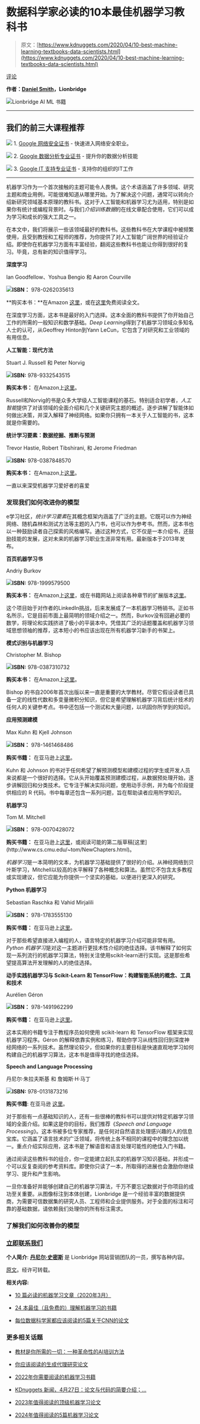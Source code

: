 # 数据科学家必读的10本最佳机器学习教科书

> 原文：[https://www.kdnuggets.com/2020/04/10-best-machine-learning-textbooks-data-scientists.html](https://www.kdnuggets.com/2020/04/10-best-machine-learning-textbooks-data-scientists.html)

[评论](#comments)

**作者：[Daniel Smith](https://lionbridge.ai/articles/)，Lionbridge**

![Lionbridge AI ML 书籍](../Images/425eab5030a55a8078bf984a2d57e299.png)

* * *

## 我们的前三大课程推荐

![](../Images/0244c01ba9267c002ef39d4907e0b8fb.png) 1\. [Google 网络安全证书](https://www.kdnuggets.com/google-cybersecurity) - 快速进入网络安全职业。

![](../Images/e225c49c3c91745821c8c0368bf04711.png) 2\. [Google 数据分析专业证书](https://www.kdnuggets.com/google-data-analytics) - 提升你的数据分析技能

![](../Images/0244c01ba9267c002ef39d4907e0b8fb.png) 3\. [Google IT 支持专业证书](https://www.kdnuggets.com/google-itsupport) - 支持你的组织的IT工作

* * *

机器学习作为一个首次接触的主题可能令人畏惧。这个术语涵盖了许多领域、研究主题和商业用例，可能很难知道从哪里开始。为了解决这个问题，通常可以转向介绍新研究领域基本原理的教科书。这对于人工智能和机器学习尤为适用，特别是如果你有统计或编程背景时。与我们*介绍训练数据*的在线文章配合使用，它们可以成为学习和成长的强大工具之一。

在本文中，我们将展示一些该领域最好的教科书。这些教科书在大学课程中被频繁使用，且受到教授和工程师的推荐，为你提供了对人工智能广阔世界的经验证介绍。即使你在机器学习方面有丰富经验，翻阅这些教科书也能让你得到很好的复习。毕竟，总有新的知识值得学习。

**深度学习**

Ian Goodfellow、Yoshua Bengio 和 Aaron Courville

**![](../Images/8f026f51d8d2c37d9606aa0eb05b82e2.png)ISBN：** 978-0262035613

**购买本书：**在Amazon [这里](https://www.amazon.com/dp/0262035618/)，或在[这里](https://www.deeplearningbook.org/)免费阅读全文。

在深度学习方面，这本书是最好的入门选择。这本全面的教科书提供了你开始自己工作的所需的一般知识和数学基础。*Deep Learning*得到了机器学习领域众多知名人士的认可，从Geoffrey Hinton到Yann LeCun，它包含了对研究和工业领域的有用信息。

**人工智能：现代方法**

Stuart J. Russell 和 Peter Norvig

**![](../Images/903df30131e172273df3b91bdddc2acf.png)ISBN:** 978-9332543515

**购买本书：** 在Amazon上[这里](https://www.amazon.com/Artificial-Intelligence-Approach-Stuart-Russell/dp/9332543518/)。

Russell和Norvig的书是众多大学级人工智能课程的基石。特别适合初学者，*人工智能*提供了对该领域的全面介绍和几个关键研究主题的概述，逐步讲解了智能体如何做出决策，并深入解释了神经网络。如果你只拥有一本关于人工智能的书，这本就是你需要的。

**统计学习要素：数据挖掘、推断与预测**

Trevor Hastie, Robert Tibshirani, 和 Jerome Friedman

**![](../Images/bed4aaae76a03612c5705e0525889d2d.png)ISBN:** 978-0387848570

**购买本书：** 在Amazon上[这里](https://www.amazon.com/dp/0387848576?)。

一直以来深受机器学习爱好者的喜爱

### 发现我们如何改进你的模型

e学习社区，*统计学习要素*在其概念框架内涵盖了广泛的主题。它既可以作为神经网络、随机森林和测试方法等主题的入门书，也可以作为参考书。然而，这本书也以一种鼓励读者自己探索的风格编写。通过这种方式，它不仅是一本介绍书，还鼓励技能的发展，这对未来的机器学习职业生涯非常有用。最新版本于2013年发布。

**百页机器学习书**

Andriy Burkov

**![](../Images/b25e2dab58e0fb7ae8ac2ebe18d5bd70.png)ISBN:** 978-1999579500

**购买本书：** 在Amazon上[这里](https://www.amazon.com/Hundred-Page-Machine-Learning-Book/dp/199957950X/)，或在书籍网站上阅读各种章节的扩展版本[这里](http://themlbook.com/wiki/doku.php)。

这个项目始于对作者的LinkedIn挑战，后来发展成了一本机器学习畅销书。正如书名所示，它是目前市面上最简明的领域介绍之一。然而，Burkov没有回避必要的数学，将理论和实践挤进了极小的平装本中。凭借其广泛的话题覆盖和机器学习领域思想领袖的推荐，这本短小的书应该出现在所有机器学习新手的书架上。

**模式识别与机器学习**

Christopher M. Bishop

**![](../Images/c5bda26eacee1c8ae467b7d3e56db555.png)ISBN:** 978-0387310732

**购买本书：** 在Amazon上[这里](https://www.amazon.com/dp/0387310738?)。

Bishop 的书自2006年首次出版以来一直是重要的大学教材。尽管它假设读者已具备一定的线性代数和多变量微积分知识，但它是希望理解机器学习背后统计技术的任何人的关键参考点。书中还包括一个测试和大量问题，以巩固你所学到的知识。

**应用预测建模**

Max Kuhn 和 Kjell Johnson

**![](../Images/f2d0e5abe38a7b82ec883774dd2064e1.png)ISBN：** 978-1461468486

**购买书籍：** 在亚马逊上[这里](https://www.amazon.com/dp/1461468485?)。

Kuhn 和 Johnson 的书对于任何希望了解预测模型和建模过程的学生或开发人员来说都是一个很好的选择。它从头开始覆盖预测建模过程，从数据预处理开始，逐步讲解回归和分类技术。它专注于解决实际问题，使用动手示例，并为每个阶段提供相应的 R 代码。书中每章还包含一系列问题，旨在帮助读者应用所学知识。

**机器学习**

Tom M. Mitchell

**![](../Images/950252bba4ac436f751820afb5ec9a6d.png)ISBN：** 978-0070428072

**购买书籍：** 在亚马逊上[这里](https://www.amazon.com/dp/0070428077?)，或阅读可能的第二版草稿[这里](http://www.cs.cmu.edu/~tom/NewChapters.html)。

*机器学习*是一本简明的文本，为机器学习基础提供了很好的介绍。从神经网络到贝叶斯学习，Mitchell以较高的水平解释了各种概念和算法。虽然它不包含太多教程或实现建议，但它应能为你提供一个坚实的基础，以便进行更深入的研究。

**Python 机器学习**

Sebastian Raschka 和 Vahid Mirjalili

**![](../Images/37764aaef0df9b94f0362d457c9c82d9.png)ISBN：** 978-1783555130

**购买书籍：** 在亚马逊上[这里](https://www.amazon.com/Python-Machine-Learning-scikit-learn-TensorFlow/dp/1787125939/)。

对于那些希望直接进入编程的人，语言特定的机器学习介绍可能非常有用。*Python 机器学习*是对这一主题进行更技术性介绍的绝佳选择。该书解释了如何实现一系列流行的机器学习算法，特别关注使用scikit-learn进行实现。这是那些希望提高算法开发理解的人的绝佳选择。

**动手实践机器学习与 Scikit-Learn 和 TensorFlow：构建智能系统的概念、工具和技术**

Aurélien Géron

**![](../Images/2d0ecc2a222e581a580c0a6179976799.png)ISBN：** 978-1491962299

**购买书籍：** 在亚马逊上[这里](https://www.amazon.com/Hands-Machine-Learning-Scikit-Learn-TensorFlow/dp/1491962291)。

这本实用的书籍专注于教程序员如何使用 scikit-learn 和 TensorFlow 框架来实现机器学习程序。Géron 的解释依靠实例和练习，帮助你学习从线性回归到深度神经网络的一系列技术。虽然理论较少，但如果你的主要目标是快速直观地学习如何构建自己的机器学习算法，这本书是值得寻找的绝佳选择。

**Speech and Language Processing**

丹尼尔·朱拉夫斯基 和 詹姆斯·H·马丁

**![](../Images/d5a5f85d6acdce2349887c758c80740e.png)ISBN:** 978-0131873216

**购买书籍**: 在亚马逊 [这里](https://www.amazon.com/Speech-Language-Processing-Daniel-Jurafsky/dp/0131873210)。

对于那些有一点基础知识的人，还有一些很棒的教科书可以提供对特定机器学习领域的全面介绍。如果这是你的目标，我们推荐《*Speech and Language Processing*》。这本书被多位专家推荐，是任何对自然语言处理感兴趣的人的信息宝库。它涵盖了语言技术的广泛领域，将传统上各不相同的课程中的理念加以统一。重点介绍实际应用，这本书是了解语音和语言处理可能性的绝佳入门书籍。

通过阅读这些教科书的组合，你一定能建立起扎实的机器学习知识基础，并形成一个可以反复查阅的参考资料库。即使你只读了一本，所取得的进展也会激励你继续学习、提升和产生影响。

一旦你准备好并能够创建自己的机器学习算法，千万不要忘记数据对于你项目的成功至关重要。从图像标注到本体创建，Lionbridge 是一个经验丰富的数据提供商，为需要可信数据集的研究人员、工程师和企业提供服务。对于全面的标注和可靠的基础数据，请依赖我们处理你的所有标注需求。

### 了解我们如何改善你的模型

### [立即联系我们](https://lionbridge.ai/contact-sales/)

**个人简介**: **[丹尼尔·史密斯](https://lionbridge.ai/articles/)** 是 Lionbridge 网站营销团队的一员，撰写各种内容。

[原文](https://lionbridge.ai/articles/10-best-machine-learning-textbooks-all-data-scientists-should-read/)。经许可转载。

**相关内容:**

+   [10 篇必读的机器学习文章（2020年3月）](/2020/04/10-must-read-machine-learning-articles-march-2020.html)

+   [24 本最佳（且免费的）理解机器学习的书籍](/2020/03/24-best-free-books-understand-machine-learning.html)

+   [每位数据科学家都应该阅读的5篇关于CNN的论文](/2020/04/5-papers-cnns-data-scientist.html)

### 更多相关话题

+   [教材是你所需的一切：一种革命性的AI培训方法](https://www.kdnuggets.com/2023/07/textbooks-all-you-need-revolutionary-approach-ai-training.html)

+   [你应该阅读的生成代理研究论文](https://www.kdnuggets.com/generative-agent-research-papers-you-should-read)

+   [2022年你需要阅读的机器学习书籍](https://www.kdnuggets.com/2022/04/machine-learning-books-need-read-2022.html)

+   [KDnuggets 新闻，4月27日：论文与代码的简要介绍；…](https://www.kdnuggets.com/2022/n17.html)

+   [2023年值得阅读的顶级机器学习论文](https://www.kdnuggets.com/2023/03/top-machine-learning-papers-read-2023.html)

+   [2024年值得阅读的5篇机器学习论文](https://www.kdnuggets.com/5-machine-learning-papers-to-read-in-2024)
